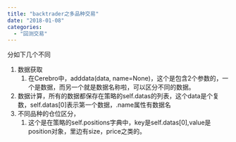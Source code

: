 ```yaml
---
title: "backtrader之多品种交易"
date: "2018-01-08"
categories: 
  - "回测交易"
---
```


分如下几个不同

1. 数据获取
    1. 在Cerebro中，adddata(data, name=None)，这个是包含2个参数的，一个是数据，而另一个就是数据名称啦，可以区分不同的数据。
2. 数据计算，所有的数据都保存在策略的self.datas的列表，这个data是个复数，self.datas\[0\]表示第一个数据，.name属性有数据名
3. 不同品种的仓位区分，
    1. 这个是在策略的self.positions字典中，key是self.datas\[0\],value是position对象，里边有size，price之类的。

